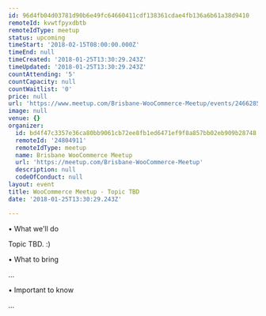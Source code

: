 ```yaml
---
id: 96d4fb04d03781d90b6e49fc64660411cdf138361cdae4fb136a6b61a38d9410
remoteId: kvwtfpyxdbtb
remoteIdType: meetup
status: upcoming
timeStart: '2018-02-15T08:00:00.000Z'
timeEnd: null
timeCreated: '2018-01-25T13:30:29.243Z'
timeUpdated: '2018-01-25T13:30:29.243Z'
countAttending: '5'
countCapacity: null
countWaitlist: '0'
price: null
url: 'https://www.meetup.com/Brisbane-WooCommerce-Meetup/events/246628528/'
image: null
venue: {}
organizer:
  id: bd4f47c3357e36ca80bb9061cb72ee8fb1ed6471ef9f8a857bb02eb909b28748
  remoteId: '24804911'
  remoteIdType: meetup
  name: Brisbane WooCommerce Meetup
  url: 'https://meetup.com/Brisbane-WooCommerce-Meetup'
  description: null
  codeOfConduct: null
layout: event
title: WooCommerce Meetup - Topic TBD
date: '2018-01-25T13:30:29.243Z'

---
```

<p>• What we'll do</p> <p>Topic TBD. :)</p> <p>• What to bring</p> <p>...</p> <p>• Important to know</p> <p>...</p>
